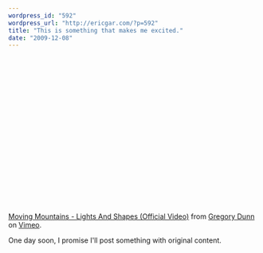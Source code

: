 ```yaml
---
wordpress_id: "592"
wordpress_url: "http://ericgar.com/?p=592"
title: "This is something that makes me excited."
date: "2009-12-08"
---
```

<p><object width="400" height="300"><param name="allowfullscreen" value="true" /><param name="allowscriptaccess" value="always" /><param name="movie" value="http://vimeo.com/moogaloop.swf?clip_id=5717253&amp;amp;server=vimeo.com&amp;amp;show_title=1&amp;amp;show_byline=1&amp;amp;show_portrait=0&amp;amp;color=&amp;amp;fullscreen=1" /><embed src="http://vimeo.com/moogaloop.swf?clip_id=5717253&amp;amp;server=vimeo.com&amp;amp;show_title=1&amp;amp;show_byline=1&amp;amp;show_portrait=0&amp;amp;color=&amp;amp;fullscreen=1" type="application/x-shockwave-flash" allowfullscreen="true" allowscriptaccess="always" width="400" height="300"></embed></object></p>

<span><a href="http://vimeo.com/5717253">Moving Mountains - Lights And Shapes (Official Video)</a> from <a href="http://vimeo.com/user2069612">Gregory Dunn</a> on <a href="http://vimeo.com">Vimeo</a>.</span>

One day soon, I promise I'll post something with original content.
